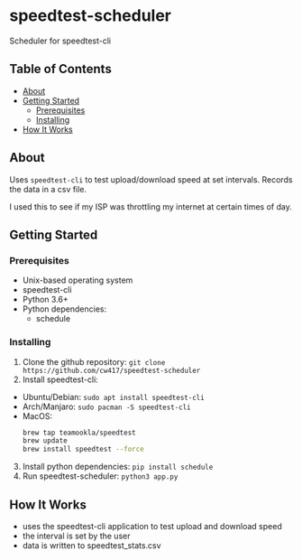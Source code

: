 # speedtest-scheduler

Scheduler for speedtest-cli

## Table of Contents

- [About](#about)
- [Getting Started](#getting-started)
  - [Prerequisites](#prerequisites)
  - [Installing](#installing)
- [How It Works](#how-it-works)

## About

Uses `speedtest-cli` to test upload/download speed at set intervals.
Records the data in a csv file.

I used this to see if my ISP was throttling my internet at certain times of day.

## Getting Started

### Prerequisites

- Unix-based operating system
- speedtest-cli
- Python 3.6+
- Python dependencies:
  - schedule

### Installing

1) Clone the github repository: `git clone https://github.com/cw417/speedtest-scheduler`
2) Install speedtest-cli:
  - Ubuntu/Debian: `sudo apt install speedtest-cli`
  - Arch/Manjaro: `sudo pacman -S speedtest-cli`
  - MacOS:
    ```bash
    brew tap teamookla/speedtest
    brew update
    brew install speedtest --force
    ```
3) Install python dependencies: `pip install schedule`
4) Run speedtest-scheduler: `python3 app.py`
  
## How It Works

- uses the speedtest-cli application to test upload and download speed
- the interval is set by the user
- data is written to speedtest_stats.csv
